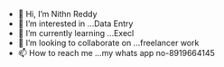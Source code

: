 - 👋 Hi, I’m Nithn Reddy
- 👀 I’m interested in ...Data Entry
- 🌱 I’m currently learning ...Execl
- 💞️ I’m looking to collaborate on ...freelancer work
- 📫 How to reach me ...my whats app no-8919664145

<!---
Reddy909/Reddy909 is a ✨ special ✨ repository because its `README.md` (this file) appears on your GitHub profile.
You can click the Preview link to take a look at your changes.
--->
